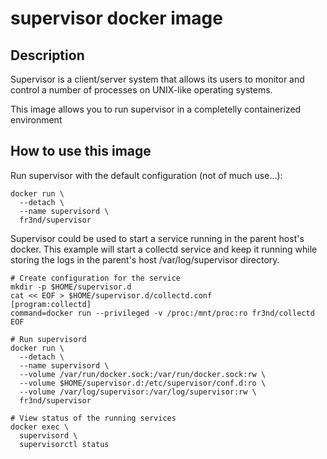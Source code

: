 # supervisor docker image

## Description

Supervisor is a client/server system that allows its users to monitor and
control a number of processes on UNIX-like operating systems.

This image allows you to run supervisor in a completelly containerized
environment

## How to use this image

Run supervisor with the default configuration (not of much use...):

```
docker run \
  --detach \
  --name supervisord \
  fr3nd/supervisor
```

Supervisor could be used to start a service running in the parent host's
docker. This example will start a collectd service and keep it running while
storing the logs in the parent's host /var/log/supervisor directory.

```
# Create configuration for the service
mkdir -p $HOME/supervisor.d
cat << EOF > $HOME/supervisor.d/collectd.conf
[program:collectd]
command=docker run --privileged -v /proc:/mnt/proc:ro fr3nd/collectd
EOF

# Run supervisord
docker run \
  --detach \
  --name supervisord \
  --volume /var/run/docker.sock:/var/run/docker.sock:rw \
  --volume $HOME/supervisor.d:/etc/supervisor/conf.d:ro \
  --volume /var/log/supervisor:/var/log/supervisor:rw \
  fr3nd/supervisor

# View status of the running services
docker exec \
  supervisord \
  supervisorctl status
```
